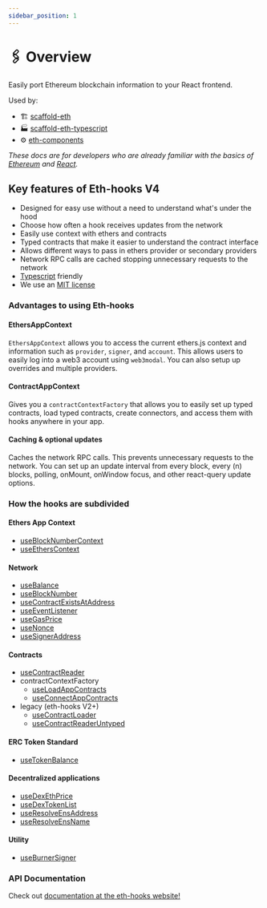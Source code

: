 ```yaml
---
sidebar_position: 1
---
```

# 🖇 Overview

Easily port Ethereum blockchain information to your React frontend.

Used by:

- 🏗 [scaffold-eth](https://github.com/scaffold-eth/scaffold-eth)
- 🏭 [scaffold-eth-typescript](https://github.com/scaffold-eth/scaffold-eth-typescript)
- ⚙ [eth-components](https://github.com/scaffold-eth/eth-components)

_These docs are for developers who are already familiar with the basics of [Ethereum](https://ethereum.org/en/) and [React](https://reactjs.org/)._

## Key features of Eth-hooks V4

- Designed for easy use without a need to understand what's under the hood
- Choose how often a hook receives updates from the network
- Easily use context with ethers and contracts
- Typed contracts that make it easier to understand the contract interface
- Allows different ways to pass in ethers provider or secondary providers
- Network RPC calls are cached stopping unnecessary requests to the network
- [Typescript](https://www.typescriptlang.org/) friendly
- We use an [MIT license](https://en.wikipedia.org/wiki/MIT_License)

### Advantages to using Eth-hooks

#### EthersAppContext

`EthersAppContext` allows you to access the current ethers.js context and information such as `provider`, `signer`, and `account`. This allows users to easily log into a web3 account using `web3modal`. You can also setup up overrides and multiple providers.

#### ContractAppContext

Gives you a `contractContextFactory` that allows you to easily set up typed contracts, load typed contracts, create connectors, and access them with hooks anywhere in your app.

#### Caching & optional updates

Caches the network RPC calls. This prevents unnecessary requests to the network. You can set up an update interval from every block, every (n) blocks, polling, onMount, onWindow focus, and other react-query update options.

### How the hooks are subdivided

#### Ethers App Context

- [useBlockNumberContext](./main/hooks/useBlockNumberContext)
- [useEthersContext](./main/hooks/useEthersContext)

#### Network

- [useBalance](./main/hooks/useBalance)
- [useBlockNumber](./main/hooks/useBlockNumber)
- [useContractExistsAtAddress](./main/hooks/useContractExistsAtAddress)
- [useEventListener](./main/hooks/useEventListener)
- [useGasPrice](./main/hooks/useGasPrice)
- [useNonce](./main/hooks/useNonce)
- [useSignerAddress](./main/hooks/useSignerAddress)

#### Contracts

- [useContractReader](./main/hooks/useContractReader)
- contractContextFactory
  - [useLoadAppContracts](./main/hooks/useLoadAppContracts)
  - [useConnectAppContracts](./main/hooks/useConnectAppContracts)
- legacy (eth-hooks V2+)
  - [useContractLoader](./main/hooks/useContractLoader)
  - [useContractReaderUntyped](./main/hooks/useContractReaderUntyped)

#### ERC Token Standard

- [useTokenBalance](./main/hooks/useTokenBalance)

#### Decentralized applications

- [useDexEthPrice](./main/hooks/useDexEthPrice)
- [useDexTokenList](./main/hooks/useDexTokenList)
- [useResolveEnsAddress](./main/hooks/useResolveEnsAddress)
- [useResolveEnsName](./main/hooks/useResolveEnsName)

#### Utility

- [useBurnerSigner](./main/hooks/useBurnerSigner)

### API Documentation

Check out [documentation at the eth-hooks website!](https://scaffold-eth.github.io/eth-hooks/)